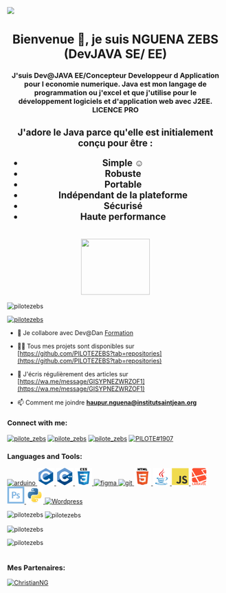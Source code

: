 <img src="https://z-p3-scontent.fdla2-1.fna.fbcdn.net/v/t39.30808-6/291617068_1170503067125194_6475873317252536255_n.jpg?stp=dst-jpg_p640x640&_nc_cat=109&ccb=1-7&_nc_sid=e3f864&_nc_eui2=AeFnRP7TaIHj8o5EPYGYk2BX7Fv1M509tXHsW_UznT21cZLcgFdYi57a_4E5gLjbjIM4lpZQB6fsP0CfCw_L5rSq&_nc_ohc=-v3F8OfRZOoAX_C812w&_nc_zt=23&_nc_ht=z-p3-scontent.fdla2-1.fna&oh=00_AT-pHd1uI9eX6Xz4tzEx86IRn4HvmsimnaaRPEE6bPok7Q&oe=62D1F750" height="50%">

<h1 align="center"> Bienvenue 👋, je suis NGUENA ZEBS (DevJAVA SE/ EE)</h1>
<h3 align="center"> J'suis Dev@JAVA EE/Concepteur Developpeur d Application pour l economie numerique. Java est mon langage de programmation ou j'excel et que j'utilise pour le développement logiciels et d'application web avec J2EE.  LICENCE PRO</h3>
<h2 align="center">
J'adore le Java parce qu'elle est initialement conçu pour être :
  <ul>
    <li>Simple ☺</li>
    <li>Robuste </li>
    <li>Portable</li>
    <li>Indépendant de la plateforme</li>
    <li>Sécurisé</li>
    <li>Haute performance</li>
  </ul>
</h3>

<h1 align="center"><img src="https://github.com/muntakim1/muntakim1/raw/master/home-banner.gif" width="160" height="130" align="center"></h1>

<p align="left"> <img src="https://komarev.com/ghpvc/?username=pilotezebs&label=Profile%20views&color=0e75b6&style=flat" alt="pilotezebs" /> </p>

<p align="left"> <a href="https://github.com/ryo-ma/github-profile-trophy"><img src="https://user-images.githubusercontent.com/6661165/92325601-039b9300-f087-11ea-983a-fce8133549ee.png" alt="pilotezebs" /></a> </p>

- 👯 Je collabore avec Dev@Dan [Formation](https://www.youtube.com/channel/UCCwgg65nIWmoIXB2jwflNYA)

- 👨‍💻 Tous mes projets sont disponibles sur [https://github.com/PILOTEZEBS?tab=repositories](https://github.com/PILOTEZEBS?tab=repositories)

- 📝 J'écris régulièrement des articles sur [https://wa.me/message/GISYPNEZWRZOF1](https://wa.me/message/GISYPNEZWRZOF1)

- 📫 Comment me joindre **haupur.nguena@institutsaintjean.org**

<h3 align="left">Connect with me:</h3>
<p align="left">
<a href="https://linkedin.com/in/pilote_zebs" target="blank"><img align="center" src="https://raw.githubusercontent.com/rahuldkjain/github-profile-readme-generator/master/src/images/icons/Social/linked-in-alt.svg" alt="pilote_zebs" height="30" width="40" /></a>
<a href="https://fb.com/pilote_zebs" target="blank"><img align="center" src="https://raw.githubusercontent.com/rahuldkjain/github-profile-readme-generator/master/src/images/icons/Social/facebook.svg" alt="pilote_zebs" height="30" width="40" /></a>
<a href="https://instagram.com/pilote_zebs" target="blank"><img align="center" src="https://raw.githubusercontent.com/rahuldkjain/github-profile-readme-generator/master/src/images/icons/Social/instagram.svg" alt="pilote_zebs" height="30" width="40" /></a>
<a href="https://discord.gg/PILOTE#1907" target="blank"><img align="center" src="https://raw.githubusercontent.com/rahuldkjain/github-profile-readme-generator/master/src/images/icons/Social/discord.svg" alt="PILOTE#1907" height="30" width="40" /></a>
</p>

<h3 align="left">Languages and Tools:</h3>
<p align="left"> <a href="https://www.arduino.cc/" target="_blank" rel="noreferrer"> <img src="https://cdn.worldvectorlogo.com/logos/arduino-1.svg" alt="arduino" width="40" height="40"/> </a> <a href="https://www.cprogramming.com/" target="_blank" rel="noreferrer"> <img src="https://raw.githubusercontent.com/devicons/devicon/master/icons/c/c-original.svg" alt="c" width="40" height="40"/> </a> <a href="https://www.w3schools.com/cpp/" target="_blank" rel="noreferrer"> <img src="https://raw.githubusercontent.com/devicons/devicon/master/icons/cplusplus/cplusplus-original.svg" alt="cplusplus" width="40" height="40"/> </a> <a href="https://www.w3schools.com/css/" target="_blank" rel="noreferrer"> <img src="https://raw.githubusercontent.com/devicons/devicon/master/icons/css3/css3-original-wordmark.svg" alt="css3" width="40" height="40"/> </a> <a href="https://www.figma.com/" target="_blank" rel="noreferrer"> <img src="https://www.vectorlogo.zone/logos/figma/figma-icon.svg" alt="figma" width="40" height="40"/> </a> <a href="https://git-scm.com/" target="_blank" rel="noreferrer"> <img src="https://www.vectorlogo.zone/logos/git-scm/git-scm-icon.svg" alt="git" width="40" height="40"/> </a> <a href="https://www.w3.org/html/" target="_blank" rel="noreferrer"> <img src="https://raw.githubusercontent.com/devicons/devicon/master/icons/html5/html5-original-wordmark.svg" alt="html5" width="40" height="40"/> </a> <a href="https://www.java.com" target="_blank" rel="noreferrer"> <img src="https://raw.githubusercontent.com/devicons/devicon/master/icons/java/java-original.svg" alt="java" width="40" height="40"/> </a> <a href="https://developer.mozilla.org/en-US/docs/Web/JavaScript" target="_blank" rel="noreferrer"> <img src="https://raw.githubusercontent.com/devicons/devicon/master/icons/javascript/javascript-original.svg" alt="javascript" width="40" height="40"/> </a> <a href="https://laravel.com/" target="_blank" rel="noreferrer"> <img src="https://raw.githubusercontent.com/devicons/devicon/master/icons/laravel/laravel-plain-wordmark.svg" alt="laravel" width="40" height="40"/> </a> <a href="https://www.photoshop.com/en" target="_blank" rel="noreferrer"> <img src="https://raw.githubusercontent.com/devicons/devicon/master/icons/photoshop/photoshop-line.svg" alt="photoshop" width="40" height="40"/> </a> <a href="https://www.python.org" target="_blank" rel="noreferrer"> <img src="https://raw.githubusercontent.com/devicons/devicon/master/icons/python/python-original.svg" alt="python" width="40" height="40"/> </a><span> <a href="https://wordpress.com/create/?aff=15767&cid=1654213&cmp_id=11549382845&adg_id=111353876614&kwd=wordpress&device=c" target="_blank" rel="noreferrer"> <img src="https://wpcom.files.wordpress.com/2017/11/cropped-wordpress.png?w=200" alt="Wordpress" width="40" height="40"/> </a></span>

<p><img align="left" src="https://github-readme-stats.vercel.app/api/top-langs?username=pilotezebs&show_icons=true&locale=en&layout=compact" alt="pilotezebs" /></p>

<p>&nbsp;<img align="center" src="https://github-readme-stats.vercel.app/api?username=pilotezebs&show_icons=true&locale=en" alt="pilotezebs" /></p>

<p><img align="center" src="https://github-readme-streak-stats.herokuapp.com/?user=pilotezebs&" alt="pilotezebs" /></p>
<p><a href="https://ko-fi.com/pilotezebs"> <img align="left" src="https://cdn.ko-fi.com/cdn/kofi3.png?v=3" height="50" width="210" alt="pilotezebs" /></a></p><br><br>
<h3 align="left">Mes Partenaires:</h3>
<a href="https://github.com/Christ118" target="_blank"> <img src="https://avatars.githubusercontent.com/u/96875506?v=4" alt="ChristianNG" width="55" height="55" title="ChristianNG"/> </a>
